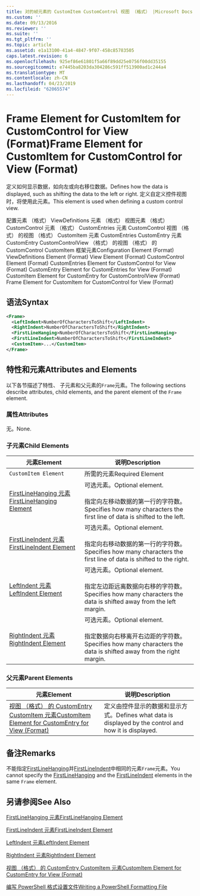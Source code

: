 ```yaml
---
title: 对的帧元素的 CustomItem CustomControl 视图 （格式） |Microsoft Docs
ms.custom: ''
ms.date: 09/13/2016
ms.reviewer: ''
ms.suite: ''
ms.tgt_pltfrm: ''
ms.topic: article
ms.assetid: e1a13100-41a4-4847-9f07-458c85783505
caps.latest.revision: 6
ms.openlocfilehash: 925ef86e61801f5a66f89dd25e0756f00dd35155
ms.sourcegitcommit: e7445ba8203da304286c591ff513900ad1c244a4
ms.translationtype: MT
ms.contentlocale: zh-CN
ms.lasthandoff: 04/23/2019
ms.locfileid: "62065574"
---
```

# <a name="frame-element-for-customitem-for-customcontrol-for-view-format"></a><span data-ttu-id="85073-102">Frame Element for CustomItem for CustomControl for View (Format)</span><span class="sxs-lookup"><span data-stu-id="85073-102">Frame Element for CustomItem for CustomControl for View (Format)</span></span>

<span data-ttu-id="85073-103">定义如何显示数据，如向左或向右移位数据。</span><span class="sxs-lookup"><span data-stu-id="85073-103">Defines how the data is displayed, such as shifting the data to the left or right.</span></span> <span data-ttu-id="85073-104">定义自定义控件视图时，将使用此元素。</span><span class="sxs-lookup"><span data-stu-id="85073-104">This element is used when defining a custom control view.</span></span>

<span data-ttu-id="85073-105">配置元素 （格式） ViewDefinitions 元素 （格式） 视图元素 （格式） CustomControl 元素 （格式） CustomEntries 元素 CustomControl 视图 （格式） 的视图 （格式） CustomItem 元素 CustomEntries CustomEntry 元素CustomEntry CustomControlView （格式） 的视图 （格式） 的 CustomControl CustomItem 框架元素</span><span class="sxs-lookup"><span data-stu-id="85073-105">Configuration Element (Format) ViewDefinitions Element (Format) View Element (Format) CustomControl Element (Format) CustomEntries Element for CustomControl for View (Format) CustomEntry Element for CustomEntries for View (Format) CustomItem Element for CustomEntry for CustomControlView (Format) Frame Element for CustomItem for CustomControl for View (Format)</span></span>

## <a name="syntax"></a><span data-ttu-id="85073-106">语法</span><span class="sxs-lookup"><span data-stu-id="85073-106">Syntax</span></span>

```xml
<Frame>
  <LeftIndent>NumberOfCharactersToShift</LeftIndent>
  <RightIndent>NumberOfCharactersToShift</RightIndent>
  <FirstLineHanging>NumberOfCharactersToShift</FirstLineHanging>
  <FirstLineIndent>NumberOfCharactersToShift</FirstLineIndent>
  <CustomItem>...</CustomItem>
</Frame>
```

## <a name="attributes-and-elements"></a><span data-ttu-id="85073-107">特性和元素</span><span class="sxs-lookup"><span data-stu-id="85073-107">Attributes and Elements</span></span>

<span data-ttu-id="85073-108">以下各节描述了特性、 子元素和父元素的`Frame`元素。</span><span class="sxs-lookup"><span data-stu-id="85073-108">The following sections describe attributes, child elements, and the parent element of the `Frame` element.</span></span>

### <a name="attributes"></a><span data-ttu-id="85073-109">属性</span><span class="sxs-lookup"><span data-stu-id="85073-109">Attributes</span></span>

<span data-ttu-id="85073-110">无。</span><span class="sxs-lookup"><span data-stu-id="85073-110">None.</span></span>

### <a name="child-elements"></a><span data-ttu-id="85073-111">子元素</span><span class="sxs-lookup"><span data-stu-id="85073-111">Child Elements</span></span>

|<span data-ttu-id="85073-112">元素</span><span class="sxs-lookup"><span data-stu-id="85073-112">Element</span></span>|<span data-ttu-id="85073-113">说明</span><span class="sxs-lookup"><span data-stu-id="85073-113">Description</span></span>|
|-------------|-----------------|
|`CustomItem Element`|<span data-ttu-id="85073-114">所需的元素</span><span class="sxs-lookup"><span data-stu-id="85073-114">Required Element</span></span>|
|[<span data-ttu-id="85073-115">FirstLineHanging 元素</span><span class="sxs-lookup"><span data-stu-id="85073-115">FirstLineHanging Element</span></span>](./firstlinehanging-element-for-frame-for-customcontrol-for-view-format.md)|<span data-ttu-id="85073-116">可选元素。</span><span class="sxs-lookup"><span data-stu-id="85073-116">Optional element.</span></span><br /><br /> <span data-ttu-id="85073-117">指定向左移动数据的第一行的字符数。</span><span class="sxs-lookup"><span data-stu-id="85073-117">Specifies how many characters the first line of data is shifted to the left.</span></span>|
|[<span data-ttu-id="85073-118">FirstLineIndent 元素</span><span class="sxs-lookup"><span data-stu-id="85073-118">FirstLineIndent Element</span></span>](./firstlineindent-element-for-frame-for-customcontrol-for-view-format.md)|<span data-ttu-id="85073-119">可选元素。</span><span class="sxs-lookup"><span data-stu-id="85073-119">Optional element.</span></span><br /><br /> <span data-ttu-id="85073-120">指定向右移动数据的第一行的字符数。</span><span class="sxs-lookup"><span data-stu-id="85073-120">Specifies how many characters the first line of data is shifted to the right.</span></span>|
|[<span data-ttu-id="85073-121">LeftIndent 元素</span><span class="sxs-lookup"><span data-stu-id="85073-121">LeftIndent Element</span></span>](./leftindent-element-for-frame-for-customcontrol-for-view-format.md)|<span data-ttu-id="85073-122">可选元素。</span><span class="sxs-lookup"><span data-stu-id="85073-122">Optional element.</span></span><br /><br /> <span data-ttu-id="85073-123">指定左边距远离数据向右移的字符数。</span><span class="sxs-lookup"><span data-stu-id="85073-123">Specifies how many characters the data is shifted away from the left margin.</span></span>|
|[<span data-ttu-id="85073-124">RightIndent 元素</span><span class="sxs-lookup"><span data-stu-id="85073-124">RightIndent Element</span></span>](./rightindent-element-for-frame-for-customcontrol-for-view-format.md)|<span data-ttu-id="85073-125">可选元素。</span><span class="sxs-lookup"><span data-stu-id="85073-125">Optional element.</span></span><br /><br /> <span data-ttu-id="85073-126">指定数据向右移离开右边距的字符数。</span><span class="sxs-lookup"><span data-stu-id="85073-126">Specifies how many characters the data is shifted away from the right margin.</span></span>|

### <a name="parent-elements"></a><span data-ttu-id="85073-127">父元素</span><span class="sxs-lookup"><span data-stu-id="85073-127">Parent Elements</span></span>

|<span data-ttu-id="85073-128">元素</span><span class="sxs-lookup"><span data-stu-id="85073-128">Element</span></span>|<span data-ttu-id="85073-129">说明</span><span class="sxs-lookup"><span data-stu-id="85073-129">Description</span></span>|
|-------------|-----------------|
|[<span data-ttu-id="85073-130">视图 （格式） 的 CustomEntry CustomItem 元素</span><span class="sxs-lookup"><span data-stu-id="85073-130">CustomItem Element for CustomEntry for View (Format)</span></span>](./customitem-element-for-customentry-for-customcontrol-for-view-format.md)|<span data-ttu-id="85073-131">定义由控件显示的数据和显示方式。</span><span class="sxs-lookup"><span data-stu-id="85073-131">Defines what data is displayed by the control and how it is displayed.</span></span>|

## <a name="remarks"></a><span data-ttu-id="85073-132">备注</span><span class="sxs-lookup"><span data-stu-id="85073-132">Remarks</span></span>

<span data-ttu-id="85073-133">不能指定[FirstLineHanging](./firstlinehanging-element-for-frame-for-customcontrol-for-view-format.md)并[FirstLineIndent](./firstlineindent-element-for-frame-for-customcontrol-for-view-format.md)中相同的元素`Frame`元素。</span><span class="sxs-lookup"><span data-stu-id="85073-133">You cannot specify the [FirstLineHanging](./firstlinehanging-element-for-frame-for-customcontrol-for-view-format.md) and the [FirstLineIndent](./firstlineindent-element-for-frame-for-customcontrol-for-view-format.md) elements in the same `Frame` element.</span></span>

## <a name="see-also"></a><span data-ttu-id="85073-134">另请参阅</span><span class="sxs-lookup"><span data-stu-id="85073-134">See Also</span></span>

[<span data-ttu-id="85073-135">FirstLineHanging 元素</span><span class="sxs-lookup"><span data-stu-id="85073-135">FirstLineHanging Element</span></span>](./firstlinehanging-element-for-frame-for-customcontrol-for-view-format.md)

[<span data-ttu-id="85073-136">FirstLineIndent 元素</span><span class="sxs-lookup"><span data-stu-id="85073-136">FirstLineIndent Element</span></span>](./firstlineindent-element-for-frame-for-customcontrol-for-view-format.md)

[<span data-ttu-id="85073-137">LeftIndent 元素</span><span class="sxs-lookup"><span data-stu-id="85073-137">LeftIndent Element</span></span>](./leftindent-element-for-frame-for-customcontrol-for-view-format.md)

[<span data-ttu-id="85073-138">RightIndent 元素</span><span class="sxs-lookup"><span data-stu-id="85073-138">RightIndent Element</span></span>](./rightindent-element-for-frame-for-customcontrol-for-view-format.md)

[<span data-ttu-id="85073-139">视图 （格式） 的 CustomEntry CustomItem 元素</span><span class="sxs-lookup"><span data-stu-id="85073-139">CustomItem Element for CustomEntry for View (Format)</span></span>](./customitem-element-for-customentry-for-customcontrol-for-view-format.md)

[<span data-ttu-id="85073-140">编写 PowerShell 格式设置文件</span><span class="sxs-lookup"><span data-stu-id="85073-140">Writing a PowerShell Formatting File</span></span>](./writing-a-powershell-formatting-file.md)

